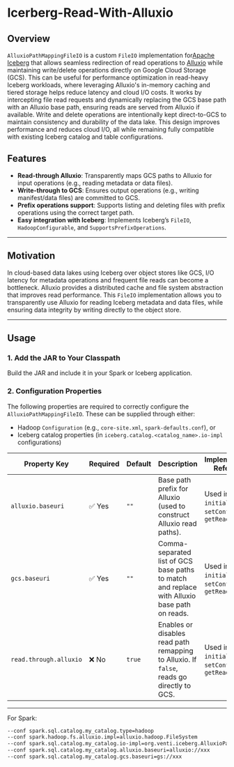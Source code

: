 # Icerberg-Read-With-Alluxio


## Overview
`AlluxioPathMappingFileIO` is a custom `FileIO` implementation for[Apache Iceberg](https://iceberg.apache.org/) that allows seamless redirection of read operations to [Alluxio](https://www.alluxio.io/) while maintaining write/delete operations directly on Google Cloud Storage (GCS). This can be useful for performance optimization in read-heavy Iceberg workloads, where leveraging Alluxio's in-memory caching and tiered storage helps reduce latency and cloud I/O costs.
It works by intercepting file read requests and dynamically replacing the GCS base path with an Alluxio base path, ensuring reads are served from Alluxio if available. Write and delete operations are intentionally kept direct-to-GCS to maintain consistency and durability of the data lake. This design improves performance and reduces cloud I/O, all while remaining fully compatible with existing Iceberg catalog and table configurations.

## Features

- **Read-through Alluxio**: Transparently maps GCS paths to Alluxio for input operations (e.g., reading metadata or data files).
- **Write-through to GCS**: Ensures output operations (e.g., writing manifest/data files) are committed to GCS.
- **Prefix operations support**: Supports listing and deleting files with prefix operations using the correct target path.
- **Easy integration with Iceberg**: Implements Iceberg’s `FileIO`, `HadoopConfigurable`, and `SupportsPrefixOperations`.

---

## Motivation

In cloud-based data lakes using Iceberg over object stores like GCS, I/O latency for metadata operations and frequent file reads can become a bottleneck. Alluxio provides a distributed cache and file system abstraction that improves read performance. This `FileIO` implementation allows you to transparently use Alluxio for reading Iceberg metadata and data files, while ensuring data integrity by writing directly to the object store.

---

## Usage

### 1. Add the JAR to Your Classpath

Build the JAR and include it in your Spark or Iceberg application.

### 2. Configuration Properties

The following properties are required to correctly configure the `AlluxioPathMappingFileIO`. These can be supplied through either:

- Hadoop `Configuration` (e.g., `core-site.xml`, `spark-defaults.conf`), or
- Iceberg catalog properties (in `iceberg.catalog.<catalog_name>.io-impl` configurations)

| Property Key            | Required | Default | Description                                                                                     | Implementation Reference                                  |
|------------------------|----------|---------|-------------------------------------------------------------------------------------------------|-----------------------------------------------------------|
| `alluxio.baseuri`      | ✅ Yes   | `""`    | Base path prefix for Alluxio (used to construct Alluxio read paths).                            | Used in: `initialize()`, `setConf()`, `getReadPath()`     |
| `gcs.baseuri`          | ✅ Yes   | `""`    | Comma-separated list of GCS base paths to match and replace with Alluxio base path on reads.    | Used in: `initialize()`, `setConf()`, `getReadPath()`     |
| `read.through.alluxio` | ❌ No    | `true`  | Enables or disables read path remapping to Alluxio. If `false`, reads go directly to GCS.       | Used in: `initialize()`, `setConf()`, `getReadPath()`     |

---

For Spark:
```bash
--conf spark.sql.catalog.my_catalog.type=hadoop
--conf spark.hadoop.fs.alluxio.impl=alluxio.hadoop.FileSystem
--conf spark.sql.catalog.my_catalog.io-impl=org.venti.iceberg.AlluxioPathMappingFileIO
--conf spark.sql.catalog.my_catalog.alluxio.baseuri=alluxio://xxx
--conf spark.sql.catalog.my_catalog.gcs.baseuri=gs://xxx
